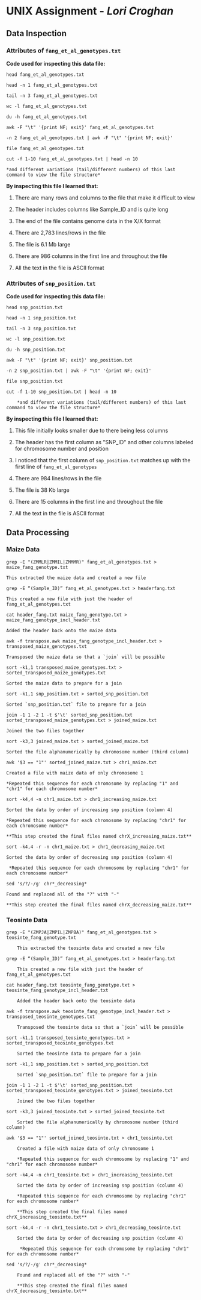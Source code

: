 # UNIX Assignment - *Lori Croghan*

## Data Inspection

### Attributes of `fang_et_al_genotypes.txt`

**Code used for inspecting this data file:**

```
head fang_et_al_genotypes.txt

head -n 1 fang_et_al_genotypes.txt

tail -n 3 fang_et_al_genotypes.txt

wc -l fang_et_al_genotypes.txt

du -h fang_et_al_genotypes.txt

awk -F "\t" '{print NF; exit}' fang_et_al_genotypes.txt

-n 2 fang_et_al_genotypes.txt | awk -F "\t" '{print NF; exit}'

file fang_et_al_genotypes.txt 

cut -f 1-10 fang_et_al_genotypes.txt | head -n 10
```

	*and different variations (tail/different numbers) of this last command to view the file structure*

**By inspecting this file I learned that:**

1. There are many rows and columns to the file that make it difficult to view

2. The header includes columns like Sample_ID and is quite long

3. The end of the file contains genome data in the X/X format

4. There are 2,783 lines/rows in the file  

5. The file is 6.1 Mb large

6. There are 986 columns in the first line and throughout the file

7. All the text in the file is ASCII format


### Attributes of `snp_position.txt`

**Code used for inspecting this data file:**

```
head snp_position.txt

head -n 1 snp_position.txt

tail -n 3 snp_position.txt

wc -l snp_position.txt

du -h snp_position.txt

awk -F "\t" '{print NF; exit}' snp_position.txt

-n 2 snp_position.txt | awk -F "\t" '{print NF; exit}'

file snp_position.txt

cut -f 1-10 snp_position.txt | head -n 10
```

        *and different variations (tail/different numbers) of this last command to view the file structure*

**By inspecting this file I learned that:**

1. This file initially looks smaller due to there being less columns

2. The header has the first column as "SNP_ID" and other columns labeled for chromosome number and position

3. I noticed that the first column of `snp_position.txt` matches up with the first line of `fang_et_al_genotypes`

4. There are 984 lines/rows in the file

5. The file is 38 Kb large

6. There are 15 columns in the first line and throughout the file

7. All the text in the file is ASCII format



## Data Processing


### Maize Data

```
grep -E "(ZMMLR|ZMMIL|ZMMMR)" fang_et_al_genotypes.txt > maize_fang_genotype.txt
```

	This extracted the maize data and created a new file
```
grep -E “(Sample_ID)” fang_et_al_genotypes.txt > headerfang.txt
```
	
	This created a new file with just the header of fang_et_al_genotypes.txt 

```
cat header_fang.txt maize_fang_genotype.txt > maize_fang_genotype_incl_header.txt
```

	Added the header back onto the maize data

```
awk -f transpose.awk maize_fang_genotype_incl_header.txt > transposed_maize_genotypes.txt
```

	Transposed the maize data so that a `join` will be possible

```
sort -k1,1 transposed_maize_genotypes.txt > sorted_transposed_maize_genotypes.txt
```

	Sorted the maize data to prepare for a join

```
sort -k1,1 snp_position.txt > sorted_snp_position.txt
```

	Sorted `snp_position.txt` file to prepare for a join

```
join -1 1 -2 1 -t $'\t' sorted_snp_position.txt sorted_transposed_maize_genotypes.txt > joined_maize.txt
```

	Joined the two files together

```
sort -k3,3 joined_maize.txt > sorted_joined_maize.txt
```

	Sorted the file alphanumerically by chromosome number (third column)

```
awk '$3 == "1"' sorted_joined_maize.txt > chr1_maize.txt
```

	Created a file with maize data of only chromosome 1

	*Repeated this sequence for each chromosome by replacing "1" and "chr1" for each chromosome number*

```
sort -k4,4 -n chr1_maize.txt > chr1_increasing_maize.txt
```

	Sorted the data by order of increasing snp position (column 4)

	*Repeated this sequence for each chromosome by replacing "chr1" for each chromosome number*

	**This step created the final files named chrX_increasing_maize.txt**

```
sort -k4,4 -r -n chr1_maize.txt > chr1_decreasing_maize.txt
```

	Sorted the data by order of decreasing snp position (column 4)

	 *Repeated this sequence for each chromosome by replacing "chr1" for each chromosome number*

```
sed 's/?/-/g' chr*_decreasing*
```

	Found and replaced all of the "?" with "-"

	**This step created the final files named chrX_decreasing_maize.txt**

### Teosinte Data

```
grep -E "(ZMPJA|ZMPIL|ZMPBA)" fang_et_al_genotypes.txt > teosinte_fang_genotype.txt
```

        This extracted the teosinte data and created a new file
```
grep -E “(Sample_ID)” fang_et_al_genotypes.txt > headerfang.txt
```

        This created a new file with just the header of fang_et_al_genotypes.txt

```
cat header_fang.txt teosinte_fang_genotype.txt > teosinte_fang_genotype_incl_header.txt
```

        Added the header back onto the teosinte data

```
awk -f transpose.awk teosinte_fang_genotype_incl_header.txt > transposed_teosinte_genotypes.txt
```

        Transposed the teosinte data so that a `join` will be possible

```
sort -k1,1 transposed_teosinte_genotypes.txt > sorted_transposed_teosinte_genotypes.txt
```

        Sorted the teosinte data to prepare for a join

```
sort -k1,1 snp_position.txt > sorted_snp_position.txt
```

        Sorted `snp_position.txt` file to prepare for a join

```
join -1 1 -2 1 -t $'\t' sorted_snp_position.txt sorted_transposed_teosinte_genotypes.txt > joined_teosinte.txt
```

        Joined the two files together

```
sort -k3,3 joined_teosinte.txt > sorted_joined_teosinte.txt
```

        Sorted the file alphanumerically by chromosome number (third column)

```
awk '$3 == "1"' sorted_joined_teosinte.txt > chr1_teosinte.txt
```

        Created a file with maize data of only chromosome 1

        *Repeated this sequence for each chromosome by replacing "1" and "chr1" for each chromosome number*

```
sort -k4,4 -n chr1_teosinte.txt > chr1_increasing_teosinte.txt
```

        Sorted the data by order of increasing snp position (column 4)

        *Repeated this sequence for each chromosome by replacing "chr1" for each chromosome number*

        **This step created the final files named chrX_increasing_teosinte.txt**

```
sort -k4,4 -r -n chr1_teosinte.txt > chr1_decreasing_teosinte.txt
```

        Sorted the data by order of decreasing snp position (column 4)

         *Repeated this sequence for each chromosome by replacing "chr1" for each chromosome number*

```
sed 's/?/-/g' chr*_decreasing*
```

        Found and replaced all of the "?" with "-"

        **This step created the final files named chrX_decreasing_teosinte.txt**

